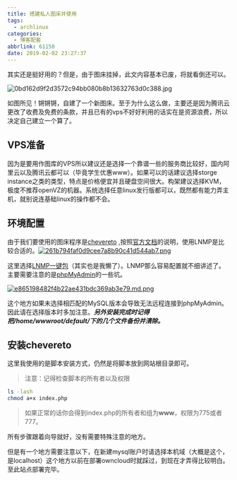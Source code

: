 ```yaml
---
title: 搭建私人图床并使用
tags:
  - archlinux
categories:
  - 博客配套
abbrlink: 61150
date: 2019-02-02 23:27:37
---
```


其实还是挺好用的？但是，由于图床挂掉，此文内容基本已废，将就看倒还可以。

<!--more-->

![0bd162d9f2d3572c94bb080b8b13632763d0c388.jpg](http://picb.weearc.top/images/2019/02/02/0bd162d9f2d3572c94bb080b8b13632763d0c388.jpg)

如图所见！锵锵锵，自建了一个新图床。至于为什么这么做，主要还是因为腾讯云更改了收费及免费的条款，并且已有的vps不好好利用的话实在是资源浪费，所以决定自己建立一个算了。

## VPS准备

因为是要用作图库的VPS所以建议还是选择一个靠谱一些的服务商比较好，国内阿里云以及腾讯云都可以（毕竟学生优惠www）。如果可以的话建议选择storge instance之类的类型，特点是价格便宜并且硬盘空间很大。构架建议选择KVM，极度不推荐openVZ的机器。系统选择任意linux发行版都可以，既然都有能力弄主机，就别说连基础linux的操作都不会。

## 环境配置

由于我们要使用的图床程序是[chevereto](https://chevereto.com/) ,按照[官方文档](https://chevereto.com/docs/requirements)的说明，使用LNMP是比较合适的。[![261b794faf0d9cee7a8b90c41d544ab7.png](http://picb.weearc.top/images/2019/02/03/261b794faf0d9cee7a8b90c41d544ab7.png)](http://picb.weearc.top/image/Wah)

这里选择[LNMP一键包](https://lnmp.org/download.html)（其实也是我懒了）。LNMP那么容易配置就不细讲述了。主要需要注意的是[phpMyAdmin](https://www.phpmyadmin.net/)的一些坑。

[![e865198482f4b22ae431bdc369ab3e79.md.png](http://picb.weearc.top/images/2019/02/03/e865198482f4b22ae431bdc369ab3e79.md.png)](http://picb.weearc.top/image/gdo)

这个地方如果未选择相匹配的MySQL版本会导致无法远程连接到phpMyAdmin。因此请在选择版本时多加注意。***另外安装完成时记得把/home/wwwroot/default/下的几个文件备份并清除。***

## 安装chevereto

这里我使用的是脚本安装方式，仍然是将脚本放到网站根目录即可。

> 注意：记得检查脚本的所有者以及权限


```bash
ls -lash 
chmod a+x index.php
```

> 如果正常的话你会得到index.php的所有者和组为**www**，权限为775或者777。

所有步骤跟着向导就好，没有需要特殊注意的地方。

但是有一个地方需要注意以下，在新建mysql账户时请选择本机域（大概是这个，是localhost）这个地方以前在部署owncloud时就踩过，到现在才弄得比较明白。至此站点部署完毕。

